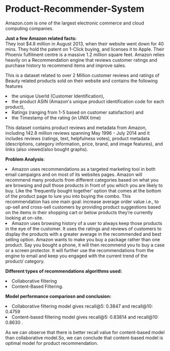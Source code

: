 # Product-Recommender-System
<p>Amazon.com is one of the largest electronic commerce and cloud computing companies. 

<p><b>Just a few Amazon related facts:</b></br>
  They lost $4.8 million in August 2013, when their website went down for 40 mins. They hold the patent on 1-Click buying, and licenses it to Apple. Their Phoenix fulfilment centre is a massive 1.2 million square feet. Amazon relies heavily on a Recommendation engine that reviews customer ratings and purchase history to recommend items and improve sales. 
<p>This is a dataset related to over 2 Million customer reviews and ratings of Beauty related products sold on their website and contains the following features
<li>the unique UserId (Customer Identification),
<li>the product ASIN (Amazon's unique product identification code for each product),
<li>Ratings (ranging from 1-5 based on customer satisfaction) and
<li>the Timestamp of the rating (in UNIX time)

  <p>This dataset contains product reviews and metadata from Amazon, including 142.8 million reviews spanning May 1996 - July 2014 and it includes reviews (ratings, text, helpfulness votes), product metadata (descriptions, category information, price, brand, and image features), and links (also viewed/also bought graphs).
    
<p><b> Problem Analysis</b>:
  <li>Amazon uses recommendations as a targeted marketing tool in both email campaigns and on most of its websites pages. Amazon will recommend many products from different categories based on what you are browsing and pull those products in front of you which you are likely to buy. Like the ‘frequently bought together’ option that comes at the bottom of the product page to lure you into buying the combo. This recommendation has one main goal: increase average order value i.e., to up-sell and cross-sell customers by providing product suggestions based on the items in their shopping cart or below products they’re currently looking at on-site.
    
<li>Amazon uses browsing history of a user to always keep those products in the eye of the customer. It uses the ratings and reviews of customers to display the products with a greater average in the recommended and best selling option. Amazon wants to make you buy a package rather than one product. Say you bought a phone, it will then recommend you to buy a case or a screen protector. It will further use the recommendations from the engine to email and keep you engaged with the current trend of the product/ category.
  
  <p><b>Different types of recommendations algorithms used:</b>
  <li>Collaborative filtering
 <li>Content-Based Filtering.
   
  
<p><b>Model performance compariosn and conclusion:</b>
<li>Collaborative filtering model gives recall@5: 0.3847 and recall@10: 0.4759
<li>Content-based filtering model gives recall@5: 0.83814 and recall@10: 0.8630
.
<p>As we can observe that there is better recall value for content-based model than collaborative model.So, we can conclude that content-based model is 
optimal model for product recommendation.
    

  

